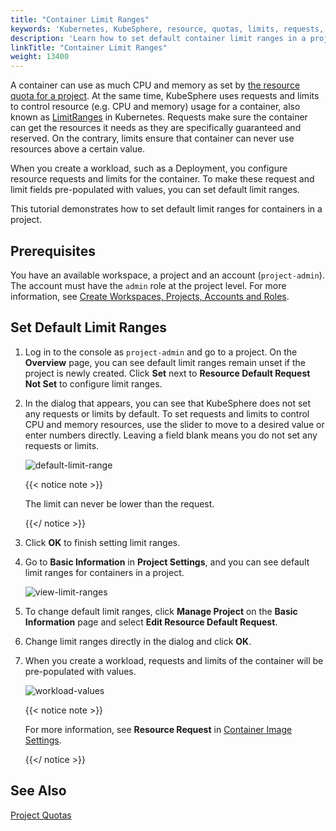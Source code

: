 ```yaml
---
title: "Container Limit Ranges"
keywords: 'Kubernetes, KubeSphere, resource, quotas, limits, requests, limit ranges, containers'
description: 'Learn how to set default container limit ranges in a project.'
linkTitle: "Container Limit Ranges"
weight: 13400
---
```


A container can use as much CPU and memory as set by [the resource quota for a project](../../workspace-administration/project-quotas/). At the same time, KubeSphere uses requests and limits to control resource (e.g. CPU and memory) usage for a container, also known as [LimitRanges](https://kubernetes.io/docs/concepts/policy/limit-range/) in Kubernetes. Requests make sure the container can get the resources it needs as they are specifically guaranteed and reserved. On the contrary, limits ensure that container can never use resources above a certain value.

When you create a workload, such as a Deployment, you configure resource requests and limits for the container. To make these request and limit fields pre-populated with values, you can set default limit ranges.  

This tutorial demonstrates how to set default limit ranges for containers in a project.

## Prerequisites

You have an available workspace, a project and an account (`project-admin`). The account must have the `admin` role at the project level. For more information, see [Create Workspaces, Projects, Accounts and Roles](../../quick-start/create-workspace-and-project/).

## Set Default Limit Ranges

1. Log in to the console as `project-admin` and go to a project. On the **Overview** page, you can see default limit ranges remain unset if the project is newly created. Click **Set** next to **Resource Default Request Not Set** to configure limit ranges.

2. In the dialog that appears, you can see that KubeSphere does not set any requests or limits by default. To set requests and limits to control CPU and memory resources, use the slider to move to a desired value or enter numbers directly. Leaving a field blank means you do not set any requests or limits. 

   ![default-limit-range](/images/docs/project-administration/container-limit-ranges/default-limit-range.png)

   {{< notice note >}}

   The limit can never be lower than the request.

   {{</ notice >}} 

3. Click **OK** to finish setting limit ranges.

4. Go to **Basic Information** in **Project Settings**, and you can see default limit ranges for containers in a project.

   ![view-limit-ranges](/images/docs/project-administration/container-limit-ranges/view-limit-ranges.png)

5. To change default limit ranges, click **Manage Project** on the **Basic Information** page and select **Edit Resource Default Request**.

6. Change limit ranges directly in the dialog and click **OK**.

7. When you create a workload, requests and limits of the container will be pre-populated with values.

   ![workload-values](/images/docs/project-administration/container-limit-ranges/workload-values.png)

   {{< notice note >}}

   For more information, see **Resource Request** in [Container Image Settings](../../project-user-guide/application-workloads/container-image-settings/).

   {{</ notice >}}

## See Also

[Project Quotas](../../workspace-administration/project-quotas/)